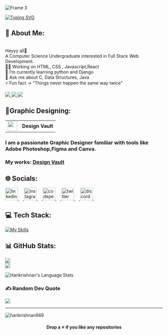 ![Frame 3](https://github.com/user-attachments/assets/7194cc8e-1e72-45a8-b614-afe75e57c503)

<a href="https://git.io/typing-svg">
  <picture>
    <source
      srcset="https://readme-typing-svg.herokuapp.com?font=Roboto&size=50&pause=1000&color=FFFFFF&center=true&vCenter=true&width=1100&lines=Computer+Science+Undergraduate;A+Graphic+Designer;Web+Development;UI%2FUX+Designing"
      media="(prefers-color-scheme: dark)"
    />
    <img
      src="https://readme-typing-svg.herokuapp.com?font=Roboto&size=50&pause=1000&color=000000&center=true&vCenter=true&width=1100&lines=Computer+Science+Undergraduate;A+Graphic+Designer;Web+Development;UI%2FUX+Designing"
      alt="Typing SVG"
    />
  </picture>
</a>
<br>

## 💫 About Me:
<br>Heyyy all🔰
<br>A Computer Science Undergraduate interested in Full Stack Web Development.
<br>🙇‍♀️ Working on HTML, CSS , Javascript,React <br>🌱 I’m currently learning python and Django<br>💬 Ask me about C, Data Structures, Java <br>⚡ Fun fact -> "Things never happen the same way twice"
<br> 
<p >
  <a href="https://www.papermark.com/view/cm9fzy9060006jo040yjb8oxt">
  <img src="https://img.shields.io/badge/-Resume-white?style=for-the-badge&logo=resume&logoColor=black&color=white">
</a>
  <a href="https://hari2k4.vercel.app/">
  <img src="https://img.shields.io/badge/-Portfolio-white?style=for-the-badge&logo=Portfolio&logoColor=black&color=white">
</a>
  <a href="mailto:rharikrishnan2020@gmail.com">
  <img src="https://img.shields.io/badge/-Gmail-white?style=for-the-badge&logo=Gmail&logoColor=black&color=white">
</a>

</p>

## 🎨Graphic Designing:
<table>
  <tr>
    <td><img src="https://github.com/user-attachments/assets/a325de80-4158-4d4f-925c-59231e58ef8c" width="30" height="30"></td>
    <td><strong>Design Vault</strong></td>
  </tr>
</table>

### I am a passionate Graphic Designer familiar with tools like Adobe Photoshop,Figma and Canva. 

### My works: [Design Vault](https://harikrishnan669.github.io/Design_Works/)

## 🌐 Socials:
<div align="left">
  <a href="https://www.linkedin.com/in/harikrishnan-r-13a250258/" target="_blank">
  <img src="https://skillicons.dev/icons?i=linkedin" height="40" alt="linkedin logo"  />
  <img width="12" />
  </a>
  <a href="https://www.instagram.com/hari_2k4/" target="_blank">
  <img src="https://skillicons.dev/icons?i=instagram" height="40" alt="instagram logo"  />
  <img width="12" />
  </a>
  <a href="https://codepen.io/zdvacfhq-the-encoder" target="_blank">
  <img src="https://skillicons.dev/icons?i=codepen" height="40" alt="codepen logo"  />
  <img width="12" />
  </a>
  <a href="https://x.com/hari_2k4" target="_blank">
  <img src="https://skillicons.dev/icons?i=twitter" height="40" alt="twitter logo"  />
  <img width="12" />
  </a>
  <a href="https://discord.com/channels/@me" target="_blank">
    <img src="https://skillicons.dev/icons?i=discord" height="40" alt="discord logo"  />
    <img width="12" />
  </a>
</div>

###
## 💻 Tech Stack:
<a href="https://skillicons.dev"><img src="https://skillicons.dev/icons?i=c,html,css,javascript,java,python,figma,photoshop,mysql,nodejs,bash,windows,linux,vscode,visualstudio,git,unity,blender,firebase,cs,markdown,react,vite,tailwindcss,typescript,nextjs&theme=dark&perline=13" alt="My Skills" /></a>

###
## 📊 GitHub Stats:
![](https://github-readme-stats.vercel.app/api?username=harikrishnan669&theme=dark&hide_border=false&include_all_commits=false&count_private=false)<br/>
![](https://github-readme-streak-stats.herokuapp.com/?user=harikrishnan669&theme=dark&hide_border=false)<br/>



<p align="left"> <img alt="Harikrishnan's Language Stats" src="https://github-readme-stats.vercel.app/api/top-langs/?username=harikrishnan669&langs_count=8&layout=donut-vertical&hide=html%22&hide_border=true&theme=github_dark" />

### ✍️ Random Dev Quote
![](https://quotes-github-readme.vercel.app/api?type=horizontal&theme=radical)

---

<p align="left"> <img src="https://komarev.com/ghpvc/?username=harikrishnan669&label=Profile%20views&color=0e75b6&style=flat" alt="harikrishnan669" /> </p>

#### <div align="center">Drop a ⭐ if you like any repositories</div>
